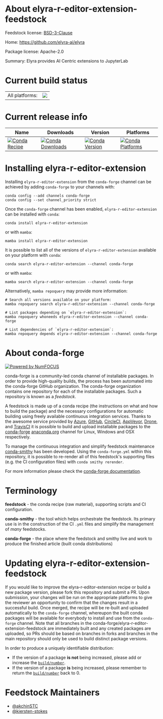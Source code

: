 About elyra-r-editor-extension-feedstock
========================================

Feedstock license: [BSD-3-Clause](https://github.com/conda-forge/elyra-r-editor-extension-feedstock/blob/main/LICENSE.txt)

Home: https://github.com/elyra-ai/elyra

Package license: Apache-2.0

Summary: Elyra provides AI Centric extensions to JupyterLab

Current build status
====================


<table><tr><td>All platforms:</td>
    <td>
      <a href="https://dev.azure.com/conda-forge/feedstock-builds/_build/latest?definitionId=17216&branchName=main">
        <img src="https://dev.azure.com/conda-forge/feedstock-builds/_apis/build/status/elyra-r-editor-extension-feedstock?branchName=main">
      </a>
    </td>
  </tr>
</table>

Current release info
====================

| Name | Downloads | Version | Platforms |
| --- | --- | --- | --- |
| [![Conda Recipe](https://img.shields.io/badge/recipe-elyra--r--editor--extension-green.svg)](https://anaconda.org/conda-forge/elyra-r-editor-extension) | [![Conda Downloads](https://img.shields.io/conda/dn/conda-forge/elyra-r-editor-extension.svg)](https://anaconda.org/conda-forge/elyra-r-editor-extension) | [![Conda Version](https://img.shields.io/conda/vn/conda-forge/elyra-r-editor-extension.svg)](https://anaconda.org/conda-forge/elyra-r-editor-extension) | [![Conda Platforms](https://img.shields.io/conda/pn/conda-forge/elyra-r-editor-extension.svg)](https://anaconda.org/conda-forge/elyra-r-editor-extension) |

Installing elyra-r-editor-extension
===================================

Installing `elyra-r-editor-extension` from the `conda-forge` channel can be achieved by adding `conda-forge` to your channels with:

```
conda config --add channels conda-forge
conda config --set channel_priority strict
```

Once the `conda-forge` channel has been enabled, `elyra-r-editor-extension` can be installed with `conda`:

```
conda install elyra-r-editor-extension
```

or with `mamba`:

```
mamba install elyra-r-editor-extension
```

It is possible to list all of the versions of `elyra-r-editor-extension` available on your platform with `conda`:

```
conda search elyra-r-editor-extension --channel conda-forge
```

or with `mamba`:

```
mamba search elyra-r-editor-extension --channel conda-forge
```

Alternatively, `mamba repoquery` may provide more information:

```
# Search all versions available on your platform:
mamba repoquery search elyra-r-editor-extension --channel conda-forge

# List packages depending on `elyra-r-editor-extension`:
mamba repoquery whoneeds elyra-r-editor-extension --channel conda-forge

# List dependencies of `elyra-r-editor-extension`:
mamba repoquery depends elyra-r-editor-extension --channel conda-forge
```


About conda-forge
=================

[![Powered by
NumFOCUS](https://img.shields.io/badge/powered%20by-NumFOCUS-orange.svg?style=flat&colorA=E1523D&colorB=007D8A)](https://numfocus.org)

conda-forge is a community-led conda channel of installable packages.
In order to provide high-quality builds, the process has been automated into the
conda-forge GitHub organization. The conda-forge organization contains one repository
for each of the installable packages. Such a repository is known as a *feedstock*.

A feedstock is made up of a conda recipe (the instructions on what and how to build
the package) and the necessary configurations for automatic building using freely
available continuous integration services. Thanks to the awesome service provided by
[Azure](https://azure.microsoft.com/en-us/services/devops/), [GitHub](https://github.com/),
[CircleCI](https://circleci.com/), [AppVeyor](https://www.appveyor.com/),
[Drone](https://cloud.drone.io/welcome), and [TravisCI](https://travis-ci.com/)
it is possible to build and upload installable packages to the
[conda-forge](https://anaconda.org/conda-forge) [anaconda.org](https://anaconda.org/)
channel for Linux, Windows and OSX respectively.

To manage the continuous integration and simplify feedstock maintenance
[conda-smithy](https://github.com/conda-forge/conda-smithy) has been developed.
Using the ``conda-forge.yml`` within this repository, it is possible to re-render all of
this feedstock's supporting files (e.g. the CI configuration files) with ``conda smithy rerender``.

For more information please check the [conda-forge documentation](https://conda-forge.org/docs/).

Terminology
===========

**feedstock** - the conda recipe (raw material), supporting scripts and CI configuration.

**conda-smithy** - the tool which helps orchestrate the feedstock.
                   Its primary use is in the construction of the CI ``.yml`` files
                   and simplify the management of *many* feedstocks.

**conda-forge** - the place where the feedstock and smithy live and work to
                  produce the finished article (built conda distributions)


Updating elyra-r-editor-extension-feedstock
===========================================

If you would like to improve the elyra-r-editor-extension recipe or build a new
package version, please fork this repository and submit a PR. Upon submission,
your changes will be run on the appropriate platforms to give the reviewer an
opportunity to confirm that the changes result in a successful build. Once
merged, the recipe will be re-built and uploaded automatically to the
`conda-forge` channel, whereupon the built conda packages will be available for
everybody to install and use from the `conda-forge` channel.
Note that all branches in the conda-forge/elyra-r-editor-extension-feedstock are
immediately built and any created packages are uploaded, so PRs should be based
on branches in forks and branches in the main repository should only be used to
build distinct package versions.

In order to produce a uniquely identifiable distribution:
 * If the version of a package **is not** being increased, please add or increase
   the [``build/number``](https://docs.conda.io/projects/conda-build/en/latest/resources/define-metadata.html#build-number-and-string).
 * If the version of a package **is** being increased, please remember to return
   the [``build/number``](https://docs.conda.io/projects/conda-build/en/latest/resources/define-metadata.html#build-number-and-string)
   back to 0.

Feedstock Maintainers
=====================

* [@akchinSTC](https://github.com/akchinSTC/)
* [@kiersten-stokes](https://github.com/kiersten-stokes/)

